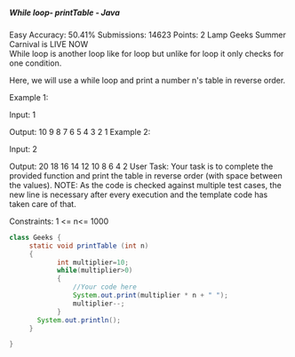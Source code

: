 ##### While loop- printTable - Java 
Easy Accuracy: 50.41% Submissions: 14623 Points: 2
Lamp Geeks Summer Carnival is LIVE NOW   
While loop is another loop like for loop but unlike for loop it only checks for one condition.

Here, we will use a while loop and print a number n's table in reverse order.

Example 1:

Input:
1

Output:
10 9 8 7 6 5 4 3 2 1
Example 2:

Input:
2

Output:
20 18 16 14 12 10 8 6 4 2
User Task:
Your task is to complete the provided function and print the table in reverse order (with space between the values).
NOTE: As the code is checked against multiple test cases, the new line is necessary after every execution and the template code has taken care of that.

Constraints:
1 <= n<= 1000
```java
class Geeks {
	 static void printTable (int n) 
	 {
            int multiplier=10;
            while(multiplier>0)
            {
                //Your code here
                System.out.print(multiplier * n + " ");
                multiplier--;
            }
       System.out.println();
	 }

}
```
